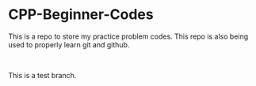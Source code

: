 # CPP-Beginner-Codes
<p>This is a repo to store my practice problem codes. This repo is also being used to properly learn git and github.</p>
<br>
<p>This is a test branch.</p>
